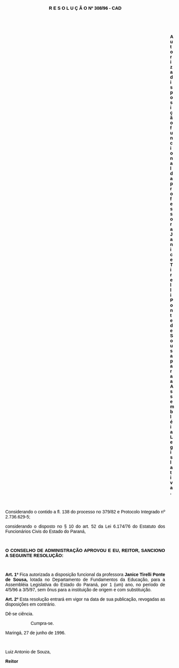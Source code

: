 <BODY TEXT="#000000">

<B><FONT FACE="Arial"><P ALIGN="CENTER">R E S O L U &Ccedil; &Atilde; O Nº 308/96 - CAD</P>
</B><P ALIGN="JUSTIFY"></P>
<P ALIGN="JUSTIFY">&nbsp;</P>
<P ALIGN="JUSTIFY">&nbsp;</P><DIR>
<DIR>
<DIR>
<DIR>
<DIR>
<DIR>
<DIR>
<DIR>
<DIR>
<DIR>
<DIR>
<DIR>
<DIR>

<B><P ALIGN="JUSTIFY">Autoriza disposi&ccedil;&atilde;o funcional da professora Janice Tirelli Ponte de Sousa para a Assembl&eacute;ia Legislativa.</P>
</B><P ALIGN="JUSTIFY"></P>
<P ALIGN="JUSTIFY">&nbsp;</P></DIR>
</DIR>
</DIR>
</DIR>
</DIR>
</DIR>
</DIR>
</DIR>
</DIR>
</DIR>
</DIR>
</DIR>
</DIR>

<P ALIGN="JUSTIFY">Considerando o contido a fl. 138 do processo no 379/82 e Protocolo Integrado nº 2.736.629-5;</P>
<P ALIGN="JUSTIFY">considerando o disposto no § 10 do art. 52 da Lei 6.174/76 do Estatuto dos Funcion&aacute;rios Civis do Estado do Paran&aacute;,</P>
<P ALIGN="JUSTIFY"></P>
<P ALIGN="JUSTIFY">&nbsp;</P>
<B><P ALIGN="JUSTIFY">O CONSELHO DE ADMINISTRA&Ccedil;&Atilde;O APROVOU E EU, REITOR, SANCIONO A SEGUINTE RESOLU&Ccedil;&Atilde;O:</P>
</B><P ALIGN="JUSTIFY"></P>
<P ALIGN="JUSTIFY">&nbsp;</P>
<B><P ALIGN="JUSTIFY">Art. 1º</B> Fica autorizada a disposi&ccedil;&atilde;o funcional da professora <B>Janice Tirelli Ponte de Sousa,</B> lotada no Departamento de Fundamentos da Educa&ccedil;&atilde;o, para a Assembl&eacute;ia Legislativa do Estado do Paran&aacute;, por 1 (um) ano, no per&iacute;odo de 4/5/96 a 3/5/97, sem &ocirc;nus para a institui&ccedil;&atilde;o de origem e com substitui&ccedil;&atilde;o.</P>
<B><P ALIGN="JUSTIFY">Art. 2º</B> Esta resolu&ccedil;&atilde;o entrar&aacute; em vigor na data de sua publica&ccedil;&atilde;o, revogadas as disposi&ccedil;&otilde;es em contr&aacute;rio.</P>
<P ALIGN="JUSTIFY">D&ecirc;-se ci&ecirc;ncia.</P><DIR>
<DIR>

<P ALIGN="JUSTIFY">Cumpra-se.</P></DIR>
</DIR>

<P ALIGN="JUSTIFY">Maring&aacute;, 27 de junho de 1996.</P>
<P ALIGN="JUSTIFY"></P>
<P ALIGN="JUSTIFY">&nbsp;</P>
<P ALIGN="JUSTIFY">Luiz Antonio de Souza,</P>
<B><P ALIGN="JUSTIFY">Reitor </P></B></FONT></BODY>
